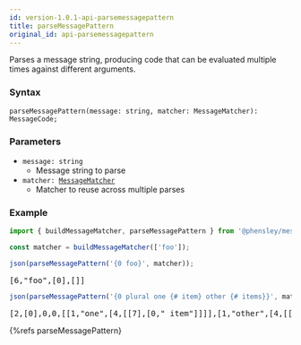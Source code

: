 ```yaml
---
id: version-1.0.1-api-parsemessagepattern
title: parseMessagePattern
original_id: api-parsemessagepattern
---
```


Parses a message string, producing code that can be evaluated multiple times against different arguments.


### Syntax

```syntax
parseMessagePattern(message: string, matcher: MessageMatcher): MessageCode;
```

### Parameters

  - <code class="def">message: <span>string</span></code>
    - Message string to parse
  - <code class="def">matcher: <span>[MessageMatcher](api-messagematcher.html)</span></code>
    - Matcher to reuse across multiple parses

### Example

```typescript
import { buildMessageMatcher, parseMessagePattern } from '@phensley/messageformat';

const matcher = buildMessageMatcher(['foo']);

json(parseMessagePattern('{0 foo}', matcher));
```
<pre class="output">
[6,"foo",[0],[]]
</pre>

```typescript
json(parseMessagePattern('{0 plural one {# item} other {# items}}', matcher));
```
<pre class="output">
[2,[0],0,0,[[1,"one",[4,[[7],[0," item"]]]],[1,"other",[4,[[7],[0," items"]]]]]]
</pre>

{%refs parseMessagePattern}
